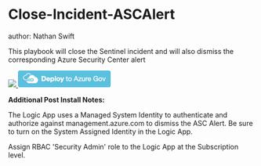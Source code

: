 # Close-Incident-ASCAlert
author: Nathan Swift

This playbook will close the Sentinel incident and will also dismiss the corresponding Azure Security Center alert

<a href="https://azuredeploy.net/?repository=https://github.com/swiftsolves-msft/Azure-Sentinel-Playbooks/blob/master/Close-Incident-ASCAlert" target="_blank">
    <img src="http://azuredeploy.net/deploybutton.png"/>
</a>
<a href="https://portal.azure.us/#create/Microsoft.Template/uri/https%3A%2F%2Fraw.githubusercontent.com%2Fswiftsolves-msft%2FAzure-Sentinel-Playbooks%2Fmaster%2FPlaybooks%2FClose-Incident-ASCAlert%2Fazuredeploy.json" target="_blank">
<img src="https://raw.githubusercontent.com/Azure/azure-quickstart-templates/master/1-CONTRIBUTION-GUIDE/images/deploytoazuregov.png"/>
</a>

**Additional Post Install Notes:**

The Logic App uses a Managed System Identity to authenticate and authorize against management.azure.com to dismiss the ASC Alert. Be sure to turn on the System Assigned Identity in the Logic App. 

Assign RBAC 'Security Admin' role to the Logic App at the Subscription level.
